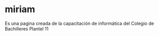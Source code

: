 # miriam
Es una pagina creada de la capacitación de informática del Colegio de Bachilleres Plantel 11
